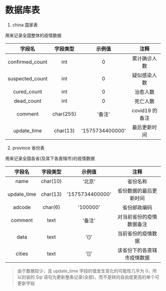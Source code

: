 # 数据库表

1. china 国家表

用来记录全国整体的疫情数据

|     字段名      | 字段类型  |     示例值      |      注释      |
| :-------------: | :-------: | :-------------: | :------------: |
| confirmed_count |    int    |        0        |  累计确诊人数  |
| suspected_count |    int    |        0        |  疑似感染人数  |
|   cured_count   |    int    |        0        |    治愈人数    |
|   dead_count    |    int    |        0        |    死亡人数    |
|     comment     | char(255) |     '备注'      | covid19 的备注 |
|   update_time   | char(13)  | '1575734400000' |  最后更新时间  |

2. province 省份表

用来记录全国各省(及其下各直辖市)的疫情数据

|   字段名    | 字段类型 |     示例值      |            注释            |
| :---------: | :------: | :-------------: | :------------------------: |
|    name     | char(10) |     '北京'      |          省份名称          |
| update_time | char(13) | '1575734400000' |   省份数据的最后更新时间   |
|   adcode    | char(6)  |    '100000'     |        省份邮政编码        |
|   comment   |   text   |     '备注'      |  对当前省份的疫情数据备注  |
|    data     |   text   |      '{}'       |     当前省份的疫情数据     |
|   cities    |   text   |      '[]'       | 该省份下的各直辖市疫情数据 |

> 由于数据较少，且 update_time 字段的值发生变化的可能性几乎为 0，所以封装的 Sql 语句为更新整条记录(全部)，而不是转向自由度更高的单个可更新字段
